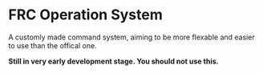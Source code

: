 # FRC Operation System
A customly made command system, aiming to be more flexable and easier to use than the offical one.

**Still in very early development stage. You should not use this.**
